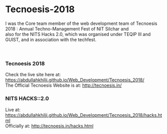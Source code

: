 # Tecnoesis-2018

I was the Core team member of the web development team of Tecnoesis 2018 : Annual Techno-Management Fest of NIT Silchar and
<br> also for the NITS Hacks 2.0, which was organised under TEQIP III and GUIST, and in association with the techfest. 
<br><br><br>



### Tecnoesis 2018 <br>
Check the live site here at: https://abdullahkhilji.github.io/Web_Development/Tecnoesis_2018/ <br>
The Official Tecnoesis Website is at: http://tecnoesis.in/ <br>


### NITS HACKS::2.0 <br>
Live at:  https://abdullahkhilji.github.io/Web_Development/Tecnoesis_2018/hacks.html <br>
Officially at: http://tecnoesis.in/hacks.html <br>

